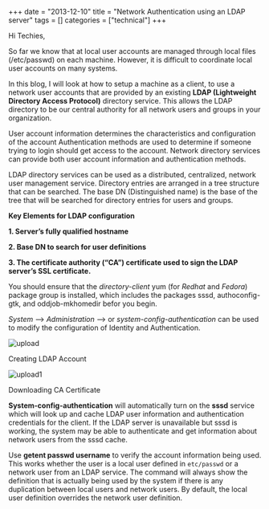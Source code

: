 +++
date = "2013-12-10"
title = "Network Authentication using an LDAP server"
tags = []
categories = ["technical"]
+++

Hi Techies,

So far we know that at local user accounts are managed through local files (/etc/passwd) on each machine. However, it is difficult to coordinate local user accounts on many systems.

In this blog, I will look at how to setup a machine as a client, to use a network user accounts that are provided by an existing **LDAP (Lightweight Directory Access Protocol)** directory service. This allows the LDAP directory to be our central authority for all network users and groups in your organization.

User account information determines the characteristics and configuration of the account Authentication methods are used to determine if someone trying to login should get access to the account. Network directory services can provide both user account information and authentication methods.

LDAP directory services can be used as a distributed, centralized, network user management service. Directory entries are arranged in a tree structure that can be searched. The base DN (Distinguished name) is the base of the tree that will be searched for directory entries for users and groups.

**Key Elements for LDAP configuration**

**1. Server’s fully qualified hostname**

**2. Base DN to search for user definitions**

**3. The certificate authority (“CA”) certificate used to sign the LDAP server’s SSL certificate.**

You should ensure that the _directory-client_ yum (for _Redhat_ and _Fedora_) package group is installed, which includes the packages sssd, authoconfig-gtk, and oddjob-mkhomedir befor you begin.

_System_ —> _Administration_ —> or _system-config-authentication_ can be used to modify the configuration of Identity and Authentication.

![upload](/images/upload.jpg)

Creating LDAP Account

![upload1](/images/upload2.jpg)

Downloading CA Certificate

**System-config-authentication** will automatically turn on the **sssd** service which will look up and cache LDAP user information and authentication credentials for the client. If the LDAP server is unavailable but sssd is working, the system may be able to authenticate and get information about network users from the sssd cache.

Use __getent passwd username__ to verify the account information being used. This works whether the user is a local user defined in `etc/passwd` or a network user from an LDAP service. The command will always show the definition that is actually being used by the system if there is any duplication between local users and network users. By default, the local user definition overrides the network user definition.